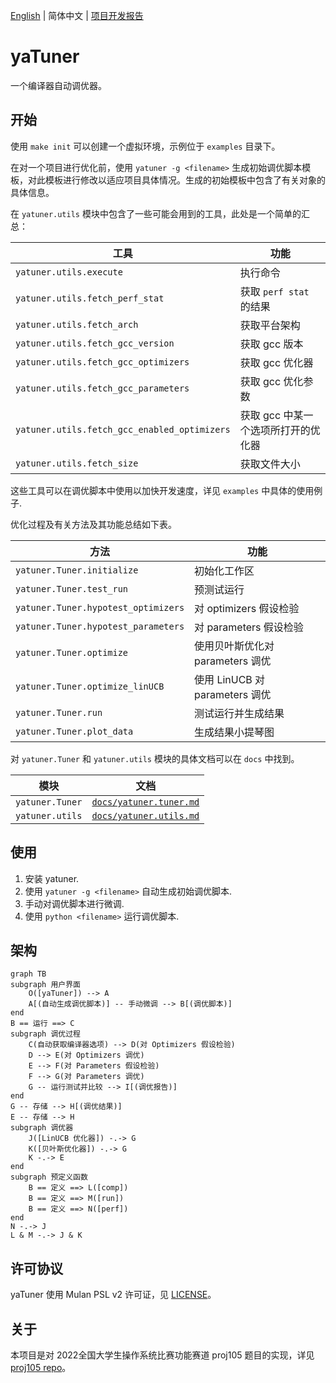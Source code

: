 [English](README.md) | 简体中文 | [项目开发报告](docs/report.pdf)

# yaTuner

一个编译器自动调优器。

## 开始

使用 `make init` 可以创建一个虚拟环境，示例位于 `examples` 目录下。

在对一个项目进行优化前，使用 `yatuner -g <filename>` 生成初始调优脚本模板，对此模板进行修改以适应项目具体情况。生成的初始模板中包含了有关对象的具体信息。

在 `yatuner.utils` 模块中包含了一些可能会用到的工具，此处是一个简单的汇总：

| 工具                                           | 功能                   |
| -------------------------------------------- | -------------------- |
| `yatuner.utils.execute`                      | 执行命令                 |
| `yatuner.utils.fetch_perf_stat`              | 获取 `perf stat` 的结果   |
| `yatuner.utils.fetch_arch`                   | 获取平台架构               |
| `yatuner.utils.fetch_gcc_version`            | 获取 gcc 版本            |
| `yatuner.utils.fetch_gcc_optimizers`         | 获取 gcc 优化器           |
| `yatuner.utils.fetch_gcc_parameters`         | 获取 gcc 优化参数          |
| `yatuner.utils.fetch_gcc_enabled_optimizers` | 获取 gcc 中某一个选项所打开的优化器 |
| `yatuner.utils.fetch_size`                   | 获取文件大小               |

这些工具可以在调优脚本中使用以加快开发速度，详见 `examples` 中具体的使用例子.

优化过程及有关方法及其功能总结如下表。

| 方法                                  | 功能                        |
| ----------------------------------- | ------------------------- |
| `yatuner.Tuner.initialize`          | 初始化工作区                    |
| `yatuner.Tuner.test_run`            | 预测试运行                     |
| `yatuner.Tuner.hypotest_optimizers` | 对 optimizers 假设检验         |
| `yatuner.Tuner.hypotest_parameters` | 对 parameters 假设检验         |
| `yatuner.Tuner.optimize`            | 使用贝叶斯优化对 parameters 调优    |
| `yatuner.Tuner.optimize_linUCB`     | 使用 LinUCB 对 parameters 调优 |
| `yatuner.Tuner.run`                 | 测试运行并生成结果                 |
| `yatuner.Tuner.plot_data`           | 生成结果小提琴图                  |

对 `yatuner.Tuner` 和 `yatuner.utils` 模块的具体文档可以在 `docs` 中找到。

| 模块              | 文档                                               |
| --------------- | ------------------------------------------------ |
| `yatuner.Tuner` | [`docs/yatuner.tuner.md`](docs/yatuner.tuner.md) |
| `yatuner.utils` | [`docs/yatuner.utils.md`](docs/yatuner.utils.md) |

## 使用

1. 安装 yatuner.
2. 使用 `yatuner -g <filename>` 自动生成初始调优脚本.
3. 手动对调优脚本进行微调.
4. 使用 `python <filename>` 运行调优脚本.

## 架构

```mermaid
graph TB
subgraph 用户界面
    O([yaTuner]) --> A
    A[(自动生成调优脚本)] -- 手动微调 --> B[(调优脚本)]
end
B == 运行 ==> C
subgraph 调优过程
    C(自动获取编译器选项) --> D(对 Optimizers 假设检验) 
    D --> E(对 Optimizers 调优)
    E --> F(对 Parameters 假设检验)
    F --> G(对 Parameters 调优)
    G -- 运行测试并比较 --> I[(调优报告)]
end
G -- 存储 --> H[(调优结果)]
E -- 存储 --> H
subgraph 调优器
    J([LinUCB 优化器]) -.-> G
    K([贝叶斯优化器]) -.-> G
    K -.-> E
end
subgraph 预定义函数
    B == 定义 ==> L([comp])
    B == 定义 ==> M([run])
    B == 定义 ==> N([perf])
end
N -.-> J
L & M -.-> J & K
```

## 许可协议

yaTuner 使用 Mulan PSL v2 许可证，见 [LICENSE](LICENSE)。

## 关于

本项目是对 2022全国大学生操作系统比赛功能赛道 proj105 题目的实现，详见 [proj105 repo](https://github.com/oscomp/proj105-auto-tune-for-compiler)。